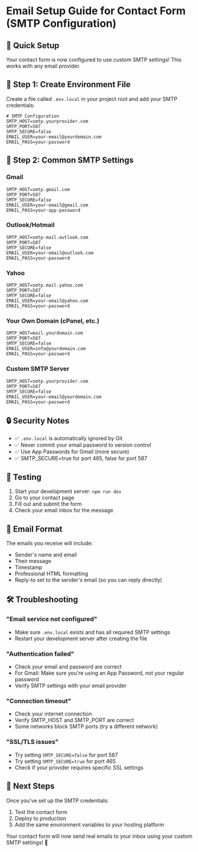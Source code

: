 # Email Setup Guide for Contact Form (SMTP Configuration)

## 🚀 Quick Setup

Your contact form is now configured to use custom SMTP settings! This works with any email provider.

## 📝 Step 1: Create Environment File

Create a file called `.env.local` in your project root and add your SMTP credentials:

```env
# SMTP Configuration
SMTP_HOST=smtp.yourprovider.com
SMTP_PORT=587
SMTP_SECURE=false
EMAIL_USER=your-email@yourdomain.com
EMAIL_PASS=your-password
```

## 🔧 Step 2: Common SMTP Settings

### Gmail
```env
SMTP_HOST=smtp.gmail.com
SMTP_PORT=587
SMTP_SECURE=false
EMAIL_USER=your-email@gmail.com
EMAIL_PASS=your-app-password
```

### Outlook/Hotmail
```env
SMTP_HOST=smtp-mail.outlook.com
SMTP_PORT=587
SMTP_SECURE=false
EMAIL_USER=your-email@outlook.com
EMAIL_PASS=your-password
```

### Yahoo
```env
SMTP_HOST=smtp.mail.yahoo.com
SMTP_PORT=587
SMTP_SECURE=false
EMAIL_USER=your-email@yahoo.com
EMAIL_PASS=your-password
```

### Your Own Domain (cPanel, etc.)
```env
SMTP_HOST=mail.yourdomain.com
SMTP_PORT=587
SMTP_SECURE=false
EMAIL_USER=info@yourdomain.com
EMAIL_PASS=your-password
```

### Custom SMTP Server
```env
SMTP_HOST=smtp.yourprovider.com
SMTP_PORT=587
SMTP_SECURE=false
EMAIL_USER=your-email@yourdomain.com
EMAIL_PASS=your-password
```

## 🔒 Security Notes

- ✅ `.env.local` is automatically ignored by Git
- ✅ Never commit your email password to version control
- ✅ Use App Passwords for Gmail (more secure)
- ✅ SMTP_SECURE=true for port 465, false for port 587

## 🧪 Testing

1. Start your development server: `npm run dev`
2. Go to your contact page
3. Fill out and submit the form
4. Check your email inbox for the message

## 📧 Email Format

The emails you receive will include:
- Sender's name and email
- Their message
- Timestamp
- Professional HTML formatting
- Reply-to set to the sender's email (so you can reply directly)

## 🛠️ Troubleshooting

### "Email service not configured"
- Make sure `.env.local` exists and has all required SMTP settings
- Restart your development server after creating the file

### "Authentication failed"
- Check your email and password are correct
- For Gmail: Make sure you're using an App Password, not your regular password
- Verify SMTP settings with your email provider

### "Connection timeout"
- Check your internet connection
- Verify SMTP_HOST and SMTP_PORT are correct
- Some networks block SMTP ports (try a different network)

### "SSL/TLS issues"
- Try setting `SMTP_SECURE=false` for port 587
- Try setting `SMTP_SECURE=true` for port 465
- Check if your provider requires specific SSL settings

## 🎯 Next Steps

Once you've set up the SMTP credentials:
1. Test the contact form
2. Deploy to production
3. Add the same environment variables to your hosting platform

Your contact form will now send real emails to your inbox using your custom SMTP settings! 🎉 